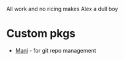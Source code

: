 All work and no ricing makes Alex a dull boy


# Custom pkgs

* [Mani](https://manicli.com/installation) - for git repo management
